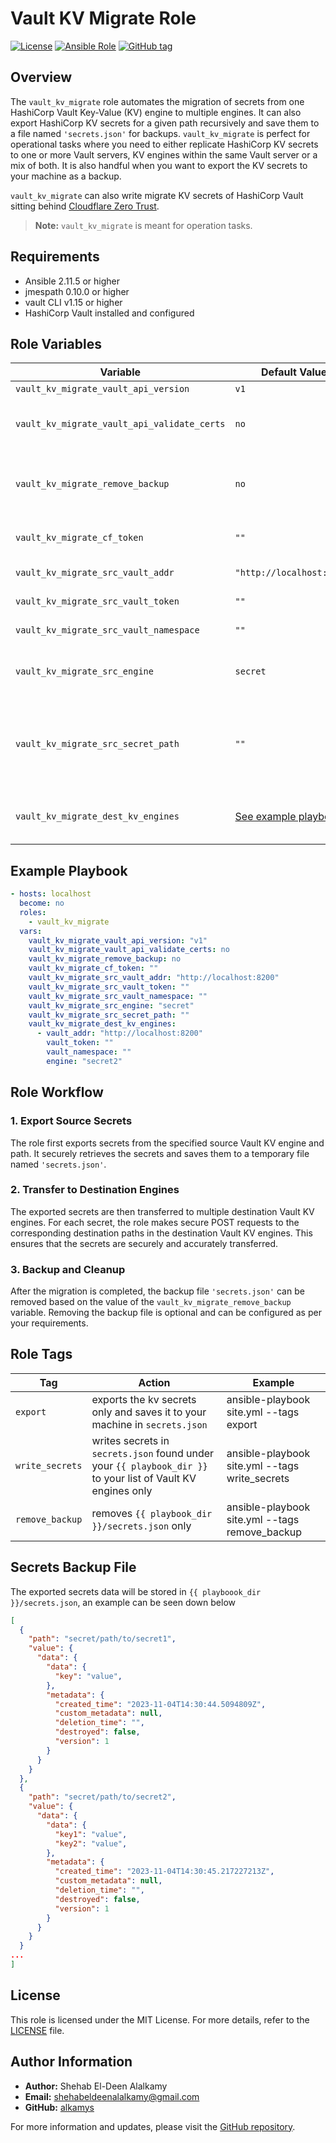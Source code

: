 # Vault KV Migrate Role

[![License](https://img.shields.io/badge/license-MIT%20License-brightgreen.svg)](https://opensource.org/licenses/MIT)
[![Ansible Role](https://img.shields.io/badge/ansible%20role-alalkamys.vault_kv_migrate-blue.svg)](https://galaxy.ansible.com/alalkamys/vault_kv_migrate/)
[![GitHub tag](https://img.shields.io/github/tag/alakamys/ansible-role-vault-kv-migrate.svg)](https://github.com/alalkamys/ansible-role-vault-kv-migrate/tags)

## Overview

The `vault_kv_migrate` role automates the migration of secrets from one HashiCorp Vault Key-Value (KV) engine to multiple engines. It can also export HashiCorp KV secrets for a given path recursively and save them to a file named `'secrets.json'` for backups. `vault_kv_migrate` is perfect for operational tasks where you need to either replicate HashiCorp KV secrets to one or more Vault servers, KV engines within the same Vault server or a mix of both. It is also handful when you want to export the KV secrets to your machine as a backup.

`vault_kv_migrate` can also write migrate KV secrets of HashiCorp Vault sitting behind [Cloudflare Zero Trust](https://developers.cloudflare.com/cloudflare-one/).

> **Note:** `vault_kv_migrate` is meant for operation tasks.

## Requirements

- Ansible 2.11.5 or higher
- jmespath 0.10.0 or higher
- vault CLI v1.15 or higher
- HashiCorp Vault installed and configured

## Role Variables

| Variable                                    | Default Value                             | Description                                                                                                                                                          |
| ------------------------------------------- | ----------------------------------------- | -------------------------------------------------------------------------------------------------------------------------------------------------------------------- |
| `vault_kv_migrate_vault_api_version`        | `v1`                                      | Vault API version to use.                                                                                                                                            |
| `vault_kv_migrate_vault_api_validate_certs` | `no`                                      | Whether to validate SSL certificates for Vault API requests. Set to `yes` to enable certificate validation.                                                          |
| `vault_kv_migrate_remove_backup`            | `no`                                      | Whether to remove `'secrets.json'` backup file after migration. Set to `yes` to remove the local backup file after the migration.                                    |
| `vault_kv_migrate_cf_token`                 | `""`                                      | Cloudflare token for Zero trust authentication. If not used, keep it empty.                                                                                          |
| `vault_kv_migrate_src_vault_addr`           | `"http://localhost:8200"`                 | Address of the source Vault server.                                                                                                                                  |
| `vault_kv_migrate_src_vault_token`          | `""`                                      | Token for authentication with the source Vault server.                                                                                                               |
| `vault_kv_migrate_src_vault_namespace`      | `""`                                      | Namespace for the source Vault server.                                                                                                                               |
| `vault_kv_migrate_src_engine`               | `secret`                                  | Source Vault KV engine from which secrets will be migrated. Don't add trailing `/` to the engine.                                                                    |
| `vault_kv_migrate_src_secret_path`          | `""`                                      | Path to the source secret within the source engine. if the value is `""` `vault_kv_migrate` will export/migrate all the secrets under `vault_kv_migrate_src_engine`. |
| `vault_kv_migrate_dest_kv_engines`          | [See example playbook](#example-playbook) | List of destination Vault KV engines with configurations. See example playbook for structure.                                                                        |

## Example Playbook

```yaml
- hosts: localhost
  become: no
  roles:
    - vault_kv_migrate
  vars:
    vault_kv_migrate_vault_api_version: "v1"
    vault_kv_migrate_vault_api_validate_certs: no
    vault_kv_migrate_remove_backup: no
    vault_kv_migrate_cf_token: ""
    vault_kv_migrate_src_vault_addr: "http://localhost:8200"
    vault_kv_migrate_src_vault_token: ""
    vault_kv_migrate_src_vault_namespace: ""
    vault_kv_migrate_src_engine: "secret"
    vault_kv_migrate_src_secret_path: ""
    vault_kv_migrate_dest_kv_engines:
      - vault_addr: "http://localhost:8200"
        vault_token: ""
        vault_namespace: ""
        engine: "secret2"
```

## Role Workflow

### 1. Export Source Secrets

The role first exports secrets from the specified source Vault KV engine and path. It securely retrieves the secrets and saves them to a temporary file named `'secrets.json'`.

### 2. Transfer to Destination Engines

The exported secrets are then transferred to multiple destination Vault KV engines. For each secret, the role makes secure POST requests to the corresponding destination paths in the destination Vault KV engines. This ensures that the secrets are securely and accurately transferred.

### 3. Backup and Cleanup

After the migration is completed, the backup file `'secrets.json'` can be removed based on the value of the `vault_kv_migrate_remove_backup` variable. Removing the backup file is optional and can be configured as per your requirements.

## Role Tags

| Tag             | Action                                                                                                       | Example                                        |
| --------------- | ------------------------------------------------------------------------------------------------------------ | ---------------------------------------------- |
| `export`        | exports the kv secrets only and saves it to your machine in `secrets.json`                                   | ansible-playbook site.yml --tags export        |
| `write_secrets` | writes secrets in `secrets.json` found under your `{{ playbook_dir }}` to your list of Vault KV engines only | ansible-playbook site.yml --tags write_secrets |
| `remove_backup` | removes `{{ playbook_dir }}/secrets.json` only                                                               | ansible-playbook site.yml --tags remove_backup |

## Secrets Backup File

The exported secrets data will be stored in `{{ playboook_dir }}/secrets.json`, an example can be seen down below

```json
[
  {
    "path": "secret/path/to/secret1",
    "value": {
      "data": {
        "data": {
          "key": "value",
        },
        "metadata": {
          "created_time": "2023-11-04T14:30:44.5094809Z",
          "custom_metadata": null,
          "deletion_time": "",
          "destroyed": false,
          "version": 1
        }
      }
    }
  },
  {
    "path": "secret/path/to/secret2",
    "value": {
      "data": {
        "data": {
          "key1": "value",
          "key2": "value",
        },
        "metadata": {
          "created_time": "2023-11-04T14:30:45.217227213Z",
          "custom_metadata": null,
          "deletion_time": "",
          "destroyed": false,
          "version": 1
        }
      }
    }
  }
...
]
```

## License

This role is licensed under the MIT License. For more details, refer to the [LICENSE](LICENSE) file.

## Author Information

- **Author:** Shehab El-Deen Alalkamy
- **Email:** [shehabeldeenalalkamy@gmail.com](mailto:shehabeldeenalalkamy@gmail.com)
- **GitHub:** [alkamys](https://github.com/alkamys)

For more information and updates, please visit the [GitHub repository](https://github.com/alkamys/ansible-role-kv-migrate).
